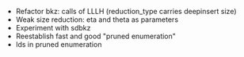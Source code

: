 - Refactor bkz: calls of LLLH (reduction_type carries deepinsert size)
- Weak size reduction: eta and theta as parameters
- Experiment with sdbkz
- Reestablish fast and good "pruned enumeration"
- lds in pruned enumeration
